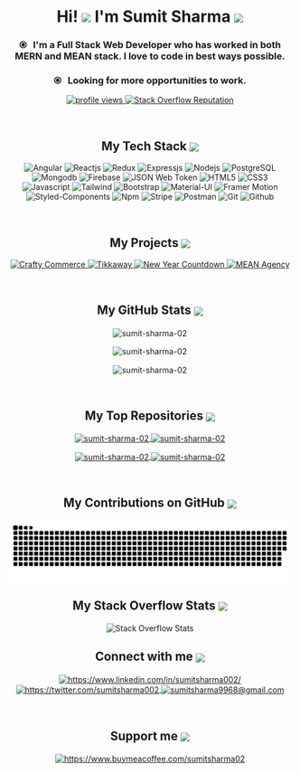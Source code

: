 <!----------------------------------- Heading Section ------------------------------------>
<h1 align="center">
    Hi! <img src="https://user-images.githubusercontent.com/52236473/210699162-fc0b3c17-de69-43bf-a66f-69fe4a9e0999.png" width="30">
    I'm Sumit Sharma
    <a> 
        <img align="center" src="https://user-images.githubusercontent.com/52236473/210713338-1402a455-7c8d-47af-b79d-2597b7a7b1bd.png" width="30">
    </a>
</h1>

<!----------------------------------- About Section ------------------------------------>
<h3 align="center">
    ⦿ &nbsp;&nbsp;I'm a Full Stack Web Developer who has worked in both MERN and MEAN stack. I love to code in best ways possible.
</h3>
<h3 align="center">
    ⦿ &nbsp;&nbsp;Looking for more opportunities to work.
</h3>
    <p align="center">
      <a href="https://github.com/sumit-sharma-02/sumit-sharma-02">
        <img src="https://komarev.com/ghpvc/?username=sumit-sharma-02&style=for-the-badge&label=PROFILE+VIEWS" alt="profile views" />
      </a>
      <a href="https://stackoverflow.com/users/17976599/">
        <img alt="Stack Overflow Reputation" src="https://img.shields.io/stackexchange/stackoverflow/r/17976599?style=for-the-badge&logo=stackoverflow&logoColor=orange&color=orange&label=Stack+Overflow">
      </a>
    </p>
<br>

<!----------------------------------- Tech Stack Section ------------------------------------>
<h2 align="center">
    My Tech Stack
    <a>
        <img align="center" src="https://user-images.githubusercontent.com/52236473/210716459-e792742d-9443-4a83-96c4-fea099a560b7.png" width="30" />   
    <a/>
</h2>
<p align="center">
    <img src="https://img.shields.io/badge/Angular-D6002F?style=for-the-badge&logo=angular&logoColor=white" alt="Angular" />
    <img src="https://img.shields.io/badge/React-20232A?style=for-the-badge&logo=react&logoColor=61DAFB" alt="Reactjs" />
    <img src="https://img.shields.io/badge/Redux-593D88?style=for-the-badge&logo=redux&logoColor=white" alt="Redux" />
    <img src="https://img.shields.io/badge/Express.js-000000?style=for-the-badge&logo=express&logoColor=white" alt="Expressjs" />
    <img src="https://img.shields.io/badge/Node.js-339933?style=for-the-badge&logo=nodedotjs&logoColor=white" alt="Nodejs" />
    <img src="https://img.shields.io/badge/PostgreSQL-31648C?style=for-the-badge&logo=postgresql&logoColor=white" alt="PostgreSQL" />
    <img src="https://img.shields.io/badge/MongoDB-4EA94B?style=for-the-badge&logo=mongodb&logoColor=white" alt="Mongodb" />
    <img src="https://img.shields.io/badge/Firebase-5f6368?style=for-the-badge&logo=firebase&logoColor=FFCC30" alt="Firebase" />
    <img src="https://img.shields.io/badge/JSON Web Token-000000?style=for-the-badge&logo=jsonwebtokens&logoColor=white" alt="JSON Web Token" />
    <img src="https://img.shields.io/badge/HTML5-E34F26?style=for-the-badge&logo=html5&logoColor=white" alt="HTML5" />
    <img src="https://img.shields.io/badge/CSS3-1572B6?style=for-the-badge&logo=css3&logoColor=white" alt="CSS3" />
    <img src="https://img.shields.io/badge/JavaScript-323330?style=for-the-badge&logo=javascript&logoColor=F7DF1E" alt="Javascript" />
    <img src="https://img.shields.io/badge/Tailwind_CSS-38B2AC?style=for-the-badge&logo=tailwind-css&logoColor=white" alt="Tailwind" />
    <img src="https://img.shields.io/badge/Bootstrap-563D7C?style=for-the-badge&logo=bootstrap&logoColor=white" alt="Bootstrap" />
    <img src="https://img.shields.io/badge/Material%20UI-007FFF?style=for-the-badge&logo=mui&logoColor=white" alt="Material-UI" />
    <img src="https://img.shields.io/badge/Framer Motion-B32EAB?style=for-the-badge&logo=framer-motion&logoColor=white" alt="Framer Motion" />
    <img src="https://img.shields.io/badge/styled--components-DB7093?style=for-the-badge&logo=styled-components&logoColor=white" alt="Styled-Components" />
    <img src="https://img.shields.io/badge/npm-CB3837?style=for-the-badge&logo=npm&logoColor=white" alt="Npm" />
    <img src="https://img.shields.io/badge/Stripe-635BFF?style=for-the-badge&logo=stripe&logoColor=white" alt="Stripe" />
    <img src="https://img.shields.io/badge/Postman-FF6C37?style=for-the-badge&logo=Postman&logoColor=white" alt="Postman" />
    <img src="https://img.shields.io/badge/Git-F44D27?style=for-the-badge&logo=git&logoColor=white" alt="Git" />
    <img src="https://img.shields.io/badge/GitHub-100000?style=for-the-badge&logo=github&logoColor=white" alt="Github" />
</p>
<br>

<!----------------------------------- Project Section ------------------------------------>

<h2 align="center">
    My Projects
    <a>
        <img align="center" src="https://user-images.githubusercontent.com/52236473/210715023-0f03194b-fc67-46e8-af2f-209816fa820b.png" width="45" />   
    <a/>
</h2>
<p align="center">
    <a href="https://github.com/sumit-sharma-02/crafty-commerce" target="blank">
        <img src="https://img.shields.io/static/v1?style=for-the-badge&message=Crafty Commerce&color=E02746&logo=stencyl&logoColor=FFFFFF&label=" alt="Crafty Commerce" />
    </a>
    <a href="https://github.com/sumit-sharma-02/tikkaway" target="blank">
        <img src="https://img.shields.io/static/v1?style=for-the-badge&message=Tikkaway&color=FF6C37&logo=justeat&logoColor=FFFFFF&label=" alt="Tikkaway" />
    </a>
    <a href="https://github.com/sumit-sharma-02/countdown-timer" target="blank">
        <img src="https://img.shields.io/static/v1?style=for-the-badge&message=Countdown Timer&color=yellow&logo=timescale&logoColor=white&label=" alt="New Year Countdown" />
    </a>
    <a href="https://github.com/sumit-sharma-02/mean-agency" target="blank">
        <img src="https://img.shields.io/static/v1?style=for-the-badge&message=Mean Agency&color=red&logo=angular&logoColor=FFFFFF&label=" alt="MEAN Agency" />
    </a>
</p>
<br>

<!----------------------------------- GitHub Stats Section ------------------------------------>
<h2 align="center">
    My GitHub Stats
    <a>
        <img align="center" src="https://user-images.githubusercontent.com/52236473/210717541-d04de2c8-6180-4608-bf9a-366b155f403e.png" width="30" />
    <a/>
</h2>
<p align="center">
    <img align="center" src="https://github-readme-stats-sumit-sharma-02.vercel.app/api?username=sumit-sharma-02&show_icons=true&theme=dark" alt="sumit-sharma-02" />
</p>
<p align="center">
    <img align="center" src="https://github-readme-streak-stats.herokuapp.com?user=sumit-sharma-02&theme=dark" alt="sumit-sharma-02" />
</p>
<p align="center">
    <img align="center" src="https://github-readme-stats-sumit-sharma-02.vercel.app/api/top-langs/?username=sumit-sharma-02&layout=compact&langs_count=10&border_radius=4.5&theme=dark" alt="sumit-sharma-02" />
</p>
<br>

<!----------------------------------- My Repository Section ------------------------------------>
<h2 align="center">
    My Top Repositories
    <a>
        <img align="center" src="https://user-images.githubusercontent.com/52236473/210716459-e792742d-9443-4a83-96c4-fea099a560b7.png" width="30" />   
    <a/>
</h2>
<p align="center">
    <a href="https://github.com/sumit-sharma-02/crafty-commerce">
        <img align="center" src="https://github-readme-stats-sumit-sharma-02.vercel.app/api/pin/?username=sumit-sharma-02&repo=crafty-commerce&locale=en&border_radius=0&theme=dark" alt="sumit-sharma-02" />
    </a>
    <a href="https://github.com/sumit-sharma-02/tikkaway">
        <img align="center" src="https://github-readme-stats-sumit-sharma-02.vercel.app/api/pin/?username=sumit-sharma-02&repo=tikkaway&locale=en&border_radius=0&theme=dark" alt="sumit-sharma-02" />
    </a>
</p>
<p align="center">
    <a href="https://github.com/sumit-sharma-02/countdown-timer">
        <img align="center" src="https://github-readme-stats-sumit-sharma-02.vercel.app/api/pin/?username=sumit-sharma-02&repo=countdown-timer&locale=en&border_radius=0&theme=dark" alt="sumit-sharma-02" />
    </a>
    <a href="https://github.com/sumit-sharma-02/mean-agency">
        <img align="center" src="https://github-readme-stats-sumit-sharma-02.vercel.app/api/pin/?username=sumit-sharma-02&repo=mean-agency&locale=en&border_radius=0&theme=dark" alt="sumit-sharma-02" />
    </a>
</p>
<br>
<h2 align="center">
    My Contributions on GitHub
    <a>
    <img align="center" src="https://user-images.githubusercontent.com/52236473/211459238-0e2284bc-b22f-410f-aa65-1ba1883c6983.png" width="30" />
    </a>   
</h2>
<p align="center">
    <img align="center" src="https://raw.githubusercontent.com/sumit-sharma-02/sumit-sharma-02/output/github-contribution-grid-snake.svg" alt="Snake Animation for GitHub Contributions"
</p>
<br>

<!----------------------------------- Stack Overflow Stats Section ------------------------------------>
<h2 align="center">
    My Stack Overflow Stats
    <a>
        <img align="center" src="https://user-images.githubusercontent.com/52236473/210717541-d04de2c8-6180-4608-bf9a-366b155f403e.png" width="30" />
    <a/>
</h2>
<p align="center">
    <img align="center" src="https://readme-components.vercel.app/api?component=stackoverflow&stackoverflowid=17976599&show_icons=true&theme=dark" alt="Stack Overflow Stats" />
</p>

<!----------------------------------- Social Media Links Section ------------------------------------>
<h2 align="center">
    Connect with me
    <a>
        <img align="center" src="https://user-images.githubusercontent.com/52236473/210716966-d30ec997-ad2d-488e-9406-b7305bb3a72e.png" width="30" />
    <a/>
</h2>
<p align="center">
    <a href="https://www.linkedin.com/in/sumitsharma002/">
        <img align="center" src="https://img.shields.io/badge/LinkedIn-0077B5?style=for-the-badge&logo=linkedin&logoColor=white" alt="https://www.linkedin.com/in/sumitsharma002/" />
    </a>
    <a href="https://twitter.com/sumitsharma002">
        <img align="center" src="https://img.shields.io/badge/Twitter-1DA1F2?style=for-the-badge&logo=twitter&logoColor=white" alt="https://twitter.com/sumitsharma002" />
    </a>
    <a title="sumitsharma9968@gmail.com" href="mailto:sumitsharma9968@gmail.com">
        <img align="center" src="https://img.shields.io/badge/Gmail-D14836?style=for-the-badge&logo=gmail&logoColor=white" alt="sumitsharma9968@gmail.com" />
    </a>
</p>
<br>
    
<!----------------------------------- Support Section ------------------------------------>
<h2 align="center">
    Support me
    <img align="center" src="https://user-images.githubusercontent.com/52236473/210721322-3f8b4d92-5aa7-447e-aae1-083bd0c7893d.png" width="30" />  
</h2>
<p align="center">
    <a href="https://www.buymeacoffee.com/sumitsharma02">
        <img align="center" src="https://img.shields.io/badge/Buy me a Beer-FFDd00?style=for-the-badge&logo=buymeacoffee&logoColor=black" alt="https://www.buymeacoffee.com/sumitsharma02" />
    </a>
</p>
<br>
